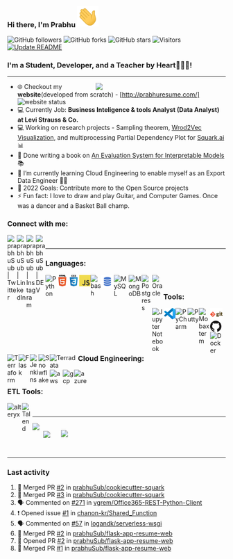 
### Hi there, I'm Prabhu <img src="https://raw.githubusercontent.com/ABSphreak/ABSphreak/master/gifs/Hi.gif" width="50">


![GitHub followers](https://img.shields.io/github/followers/prabhuSub?color=velvet&style=flat-square)
![GitHub forks](https://img.shields.io/github/forks/prabhuSub/GitHub-Workshop?color=blue&style=flat-square)
![GitHub stars](https://img.shields.io/github/stars/prabhuSub/GitHub-Workshop?color=yellow&style=flat-square)
![Visitors](https://visitor-badge.laobi.icu/badge?page_id=prabhuSub.vistorsBadge)
[![Update README](https://github.com/prabhuSub/prabhuSub/actions/workflows/update-readme.yml/badge.svg)](https://github.com/prabhuSub/prabhuSub/actions/workflows/update-readme.yml)

### I'm a Student, Developer, and a Teacher by Heart👨🏻‍🏫!
--------------------------------------------------------------------------------------
<!-- <img align="right" alt="prabhuSub | profile_pic" width="300px" src="https://user-images.githubusercontent.com/43825167/95817321-20af2b80-0cef-11eb-8dc2-b73b700eb013.png" />
 -->
 
<img align="right" width="300px" src="https://user-images.githubusercontent.com/43825167/203897718-047074bf-d937-41f3-9310-100c2062610e.PNG" />

- 🌐 Checkout my **website**(developed from scratch) - [http://prabhuresume.com/] ![website status](https://img.shields.io/website?color=green&down_color=lightgrey&down_message=offline&style=flat-square&up_color=blue&up_message=online&url=http%3A%2F%2Fprabhuresume.com%2F)
- 💻 Currently Job: **Business Inteligence & tools Analyst (Data Analyst) at Levi Strauss & Co.**
- 💻 Working on research projects - Sampling theorem, [Wrod2Vec Visualization], and multiprocessing Partial Dependency Plot for [Squark.ai] 📊
- 🔭 Done writing a book on [An Evaluation System for Interpretable Models]📚
- 🌱 I’m currently learning Cloud Engineering to enable myself as an Export Data Engineer 👨‍💻
- 🥅 2022 Goals: Contribute more to the Open Source projects
- ⚡ Fun fact: I love to draw and play Guitar, and Computer Games. Once was a dancer and a Basket Ball champ.


### Connect with me:

[<img align="left" alt="prabhuSub | Twitter" width="22px" src="https://cdn.jsdelivr.net/npm/simple-icons@v3/icons/twitter.svg" />][twitter]
[<img align="left" alt="prabhuSub | LinkedIn" width="22px" src="https://cdn.jsdelivr.net/npm/simple-icons@v3/icons/linkedin.svg" />][linkedin]
[<img align="left" alt="prabhuSub | Instagram" width="22px" src="https://cdn.jsdelivr.net/npm/simple-icons@v3/icons/instagram.svg" />][instagram]
[<img align="left" alt="prabhuSub | DEV" width="22px" src="https://user-images.githubusercontent.com/43825167/94376726-67dfce80-00ea-11eb-84c4-4a0c1496cec9.png" />][DEV]

<br />

--------------------------------------------------------------------------------------

### Languages:

<img align="left" alt="Python" width="26px" src="https://user-images.githubusercontent.com/43825167/89091381-5347ba00-d377-11ea-907e-6146d04b5323.png" />
<img align="left" alt="HTML5" width="26px" src="https://raw.githubusercontent.com/github/explore/80688e429a7d4ef2fca1e82350fe8e3517d3494d/topics/html/html.png" />
<img align="left" alt="CSS3" width="26px" src="https://raw.githubusercontent.com/github/explore/80688e429a7d4ef2fca1e82350fe8e3517d3494d/topics/css/css.png" />
<img align="left" alt="JavaScript" width="26px" src="https://raw.githubusercontent.com/github/explore/80688e429a7d4ef2fca1e82350fe8e3517d3494d/topics/javascript/javascript.png" />
<img align="left" alt="bash" width="24px" src="https://user-images.githubusercontent.com/43825167/89130164-bd27a700-d4d0-11ea-8a6f-964c8f1f71d5.png" />
<img align="left" alt="SQL" width="30px" src="https://raw.githubusercontent.com/github/explore/80688e429a7d4ef2fca1e82350fe8e3517d3494d/topics/sql/sql.png" />
<img align="left" alt="MySQL" width="34px" src="https://user-images.githubusercontent.com/43825167/89093531-551a7900-d389-11ea-91b5-4ff49f8051dd.png" />
<img align="left" alt="MongoDB" width="30px" src="https://user-images.githubusercontent.com/43825167/89093488-fa811d00-d388-11ea-921f-50ec6661c4c2.png" />
<img align="left" alt="Postgress" width="24px" src="https://user-images.githubusercontent.com/43825167/89092161-5a71c680-d37d-11ea-8188-fce897a0182d.png" />
<img align="left" alt="Oracle" width="26px" src="https://user-images.githubusercontent.com/43825167/89093552-8b57f880-d389-11ea-9a70-5d9384ec5da2.png" />

<br />

### Tools:
<img align="left" alt="Jupyter Notebook" width="28px" src="https://user-images.githubusercontent.com/43825167/89091464-fe587380-d377-11ea-9c3b-f4487dd34bdb.png" />
<img align="left" alt="Visual Studio Code" width="26px" src="https://raw.githubusercontent.com/github/explore/80688e429a7d4ef2fca1e82350fe8e3517d3494d/topics/visual-studio-code/visual-studio-code.png" />
<img align="left" alt="PyCharm" width="28px" src="https://user-images.githubusercontent.com/43825167/89129815-805ab080-d4ce-11ea-8a5e-a359a4c64195.png" />
<img align="left" alt="Putty" width="26px" src="https://user-images.githubusercontent.com/43825167/89130236-2c050000-d4d1-11ea-852e-d7609a9f681b.png" />
<img align="left" alt="Mobaxterm" width="26px" src="https://user-images.githubusercontent.com/43825167/89130255-5fe02580-d4d1-11ea-99ff-022114c4fe55.png" />
<img align="left" alt="Git" width="29px" src="https://raw.githubusercontent.com/github/explore/80688e429a7d4ef2fca1e82350fe8e3517d3494d/topics/git/git.png" />
<img align="left" alt="GitHub" width="26px" src="https://raw.githubusercontent.com/github/explore/78df643247d429f6cc873026c0622819ad797942/topics/github/github.png" />
<img align="left" alt="Docker" width="29px" src="https://user-images.githubusercontent.com/43825167/89092545-d0c3f800-d380-11ea-8b66-e806db30d83d.png" />
<img align="left" alt="Terraform" width="26px" src="https://user-images.githubusercontent.com/43825167/89093765-40d77b80-d38b-11ea-83b9-342ec21617da.png" />
<img align="left" alt="Flask" width="26px" src="https://user-images.githubusercontent.com/43825167/89093879-0f12e480-d38c-11ea-91f2-cb4b76268827.png" />
<img align="left" alt="Jenkins" width="20px" src="https://user-images.githubusercontent.com/43825167/89093912-526d5300-d38c-11ea-8292-f3975005a616.png" />
<img align="left" alt="Snowflake" width="26px" src="https://user-images.githubusercontent.com/43825167/89129933-4342ee00-d4cf-11ea-90ec-e99b49c6df73.png" />
<img align="left" alt="Terradata" width="65px" src="https://user-images.githubusercontent.com/43825167/89130006-b8162800-d4cf-11ea-9a7a-53742182f970.png" />

<br />

### Cloud Engineering:
<img align="left" alt="aws" width="30px" src="https://user-images.githubusercontent.com/43825167/89129745-c19e9080-d4cd-11ea-8ced-53520586e6fb.png" />
<img align="left" alt="gcp" width="26px" src="https://user-images.githubusercontent.com/43825167/89129758-e09d2280-d4cd-11ea-981f-7b1f4241ad06.png" />
<img align="left" alt="azure" width="30px" src="https://user-images.githubusercontent.com/43825167/89129789-45587d00-d4ce-11ea-97ae-b4fcfe681713.png" />

<br />

### ETL Tools:
<img align="left" alt="alteryx" width="34px" src="https://user-images.githubusercontent.com/43825167/89130031-e8f65d00-d4cf-11ea-8ed5-12e08da4f577.png" />
<img align="left" alt="Talend" width="24px" src="https://user-images.githubusercontent.com/43825167/89092491-38c60e80-d380-11ea-92e5-f3fe93938e12.png" />


<br />

---

<img align="left" width="350px" src="https://github-readme-stats.vercel.app/api/top-langs/?username=prabhuSub&layout=compact" /><img  align="right" width="380px" src="https://github-readme-stats.vercel.app/api?username=prabhuSub&show_icons=true&theme=Gradient" />

<p align="center">
<img align="center" width="750px" src="https://github-profile-trophy.vercel.app/?username=prabhuSub&column=6&rank=SSS,SS,S,AAA,AA,A,B,C" />
</p>

<br />

---

<!---
<details>
  <summary>:zap: Recent Github Activity</summary>
-->

### Last activity

<!--START_SECTION:activity-->
1. 🎉 Merged PR [#2](https://github.com/prabhuSub/cookiecutter-squark/pull/2) in [prabhuSub/cookiecutter-squark](https://github.com/prabhuSub/cookiecutter-squark)
2. 🎉 Merged PR [#3](https://github.com/prabhuSub/cookiecutter-squark/pull/3) in [prabhuSub/cookiecutter-squark](https://github.com/prabhuSub/cookiecutter-squark)
3. 🗣 Commented on [#271](https://github.com/vgrem/Office365-REST-Python-Client/issues/271) in [vgrem/Office365-REST-Python-Client](https://github.com/vgrem/Office365-REST-Python-Client)
4. ❗️ Opened issue [#1](https://github.com/chanon-kr/Shared_Function/issues/1) in [chanon-kr/Shared_Function](https://github.com/chanon-kr/Shared_Function)
5. 🗣 Commented on [#57](https://github.com/logandk/serverless-wsgi/issues/57) in [logandk/serverless-wsgi](https://github.com/logandk/serverless-wsgi)
6. 🎉 Merged PR [#2](https://github.com/prabhuSub/flask-app-resume-web/pull/2) in [prabhuSub/flask-app-resume-web](https://github.com/prabhuSub/flask-app-resume-web)
7. 💪 Opened PR [#2](https://github.com/prabhuSub/flask-app-resume-web/pull/2) in [prabhuSub/flask-app-resume-web](https://github.com/prabhuSub/flask-app-resume-web)
8. 🎉 Merged PR [#1](https://github.com/prabhuSub/flask-app-resume-web/pull/1) in [prabhuSub/flask-app-resume-web](https://github.com/prabhuSub/flask-app-resume-web)
<!--END_SECTION:activity-->

<!---
</details>
-->

</br>


[twitter]: https://twitter.com/prabhus165
[instagram]: https://instagram.com/prabhs_silver
[linkedin]: https://linkedin.com/in/prabhu-subramanian
[DEV]: https://dev.to/prabhusub
[Wrod2Vec Visualization]: http://projector.tensorflow.org/
[Squark.ai]: https://squarkai.com/
[An Evaluation System for Interpretable Models]: https://app.gitbook.com/@subramanian-pr/s/research-paper/@drafts
[http://prabhuresume.com/]: http://prabhuresume.com/
